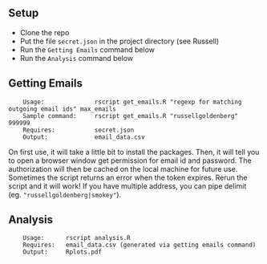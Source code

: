 ## Setup

- Clone the repo
- Put the file `secret.json` in the project directory (see Russell)
- Run the `Getting Emails` command below
- Run the `Analysis` command below

## Getting Emails

        Usage:              rscript get_emails.R "regexp for matching outgoing email ids" max_emails
        Sample command:     rscript get_emails.R "russellgoldenberg" 999999
        Requires:           secret.json
        Output:             email_data.csv

On first use, it will take a little bit to install the packages. Then, it will tell you to open a browser window get permission for email id and password. The authorization will then be cached on the local machine for future use. Sometimes the script returns an error when the token expires. Rerun the script and it will work! If you have multiple address, you can pipe delimit (eg. `"russellgoldenberg|smokey"`).

## Analysis

        Usage:      rscript analysis.R
        Requires:   email_data.csv (generated via getting emails command)
        Output:     Rplots.pdf
